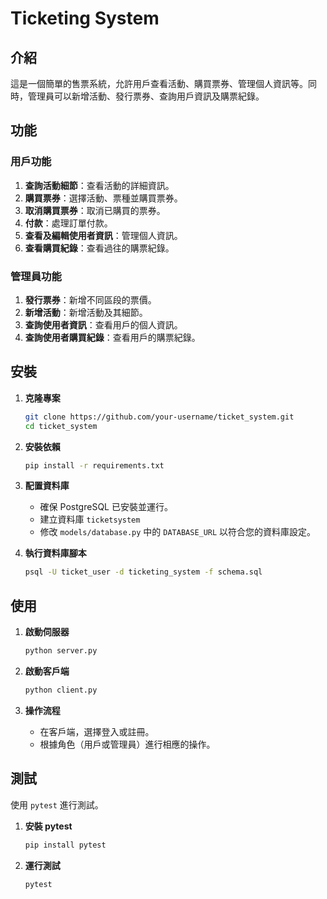 # Ticketing System

## 介紹

這是一個簡單的售票系統，允許用戶查看活動、購買票券、管理個人資訊等。同時，管理員可以新增活動、發行票券、查詢用戶資訊及購票紀錄。

## 功能

### 用戶功能

1. **查詢活動細節**：查看活動的詳細資訊。
2. **購買票券**：選擇活動、票種並購買票券。
3. **取消購買票券**：取消已購買的票券。
4. **付款**：處理訂單付款。
5. **查看及編輯使用者資訊**：管理個人資訊。
6. **查看購買紀錄**：查看過往的購票紀錄。

### 管理員功能

1. **發行票券**：新增不同區段的票價。
2. **新增活動**：新增活動及其細節。
3. **查詢使用者資訊**：查看用戶的個人資訊。
4. **查詢使用者購買紀錄**：查看用戶的購票紀錄。

## 安裝

1. **克隆專案**
    ```bash
    git clone https://github.com/your-username/ticket_system.git
    cd ticket_system
    ```

2. **安裝依賴**
    ```bash
    pip install -r requirements.txt
    ```

3. **配置資料庫**
    - 確保 PostgreSQL 已安裝並運行。
    - 建立資料庫 `ticketsystem` 
    - 修改 `models/database.py` 中的 `DATABASE_URL` 以符合您的資料庫設定。

4. **執行資料庫腳本**
    ```bash
    psql -U ticket_user -d ticketing_system -f schema.sql
    ```

## 使用

1. **啟動伺服器**
    ```bash
    python server.py
    ```

2. **啟動客戶端**
    ```bash
    python client.py
    ```

3. **操作流程**
    - 在客戶端，選擇登入或註冊。
    - 根據角色（用戶或管理員）進行相應的操作。

## 測試

使用 `pytest` 進行測試。

1. **安裝 pytest**
    ```bash
    pip install pytest
    ```

2. **運行測試**
    ```bash
    pytest
    ```



